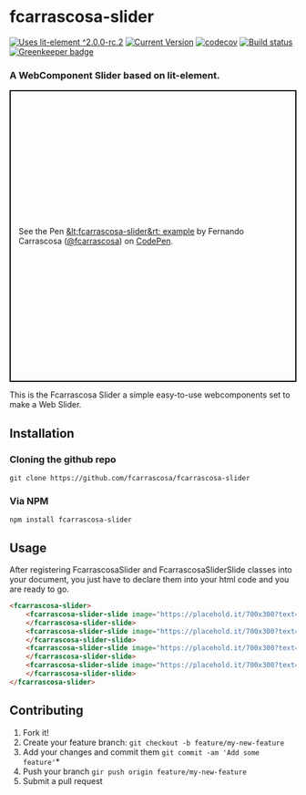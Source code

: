 # fcarrascosa-slider 
[![Uses lit-element ^2.0.0-rc.2](https://img.shields.io/badge/lit--element-%5E2.0.0--rc.2-red.svg)](https://www.npmjs.com/package/lit-element)
[![Current Version](https://img.shields.io/npm/v/fcarrascosa-slider.svg?colorB=blue)](https://www.npmjs.com/package/fcarrascosa-slider)
[![codecov](https://codecov.io/gh/fcarrascosa/fcarrascosa-slider/branch/master/graph/badge.svg)](https://codecov.io/gh/fcarrascosa/fcarrascosa-slider) 
[![Build status](https://travis-ci.org/fcarrascosa/fcarrascosa-slider.svg?branch=master)](https://travis-ci.org/fcarrascosa/fcarrascosa-slider.)
[![Greenkeeper badge](https://badges.greenkeeper.io/fcarrascosa/fcarrascosa-slider.svg)](https://greenkeeper.io/)
### A WebComponent Slider based on lit-element.

<p class="codepen" data-height="512" data-theme-id="0" data-default-tab="result" data-user="fcarrascosa" data-slug-hash="PVzVwX" style="height: 512px; box-sizing: border-box; display: flex; align-items: center; justify-content: center; border: 2px solid black; margin: 1em 0; padding: 1em;" data-pen-title="&amp;amp;lt;fcarrascosa-slider&amp;amp;rt; example">
  <span>See the Pen <a href="https://codepen.io/fcarrascosa/pen/PVzVwX/">
  &amp;lt;fcarrascosa-slider&amp;rt; example</a> by Fernando Carrascosa (<a href="https://codepen.io/fcarrascosa">@fcarrascosa</a>)
  on <a href="https://codepen.io">CodePen</a>.</span>
</p>
<script async src="https://static.codepen.io/assets/embed/ei.js"></script>

This is the Fcarrascosa Slider a simple easy-to-use webcomponents set to make a Web Slider.

## Installation

### Cloning the github repo

`git clone https://github.com/fcarrascosa/fcarrascosa-slider`

### Via NPM

`npm install fcarrascosa-slider`

## Usage

After registering FcarrascosaSlider and FcarrascosaSliderSlide classes into your document, you just have to declare 
them into your html code and you are ready to go.

```html
<fcarrascosa-slider>
    <fcarrascosa-slider-slide image="https://placehold.it/700x300?text=Image+1" caption="IMAGE 1 CAPTION">
    </fcarrascosa-slider-slide>
    <fcarrascosa-slider-slide image="https://placehold.it/700x300?text=Image+2" caption="IMAGE 2 CAPTION" caption-alignment="right">
    </fcarrascosa-slider-slide>
    <fcarrascosa-slider-slide image="https://placehold.it/700x300?text=Image+3" caption="IMAGE 3 CAPTION" caption-alignment="left">
    </fcarrascosa-slider-slide>
    <fcarrascosa-slider-slide image="https://placehold.it/700x300?text=Image+4">
    </fcarrascosa-slider-slide>
</fcarrascosa-slider>
```

## Contributing
1. Fork it!
2. Create your feature branch: `git checkout -b feature/my-new-feature`
3. Add your changes and commit them `git commit -am 'Add some feature'`*
4. Push your branch `gir push origin feature/my-new-feature`
5. Submit a pull request
